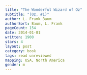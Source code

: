```yaml
---
title: "The Wonderful Wizard of Oz"
subtitle: "(Oz, #1)"
author: L. Frank Baum
authorSort: Baum, L. Frank
pageCount: 154
date: 2014-01-01
written: 1900
stars: 4
layout: post
category: book
tags: read unreviewed
mapping: USA, North America
gender: m
---
```

